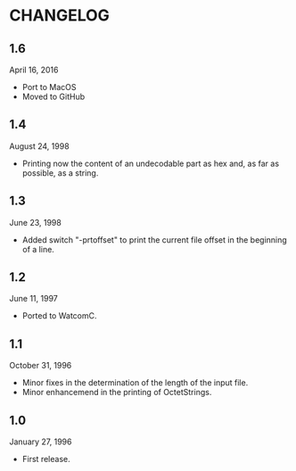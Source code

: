 # CHANGELOG

## 1.6
April 16, 2016

- Port to MacOS
- Moved to GitHub


## 1.4
August 24, 1998

- Printing now the content of an undecodable part as hex and, as far as possible, as a string.

## 1.3
June 23, 1998

- Added switch "-prtoffset" to print the current file offset in the beginning of a line.

## 1.2
June 11, 1997

- Ported to WatcomC.

## 1.1
October 31, 1996

- Minor fixes in the determination of the length of the input file.
- Minor enhancemend in the printing of OctetStrings.

## 1.0 
January 27, 1996

- First release.
